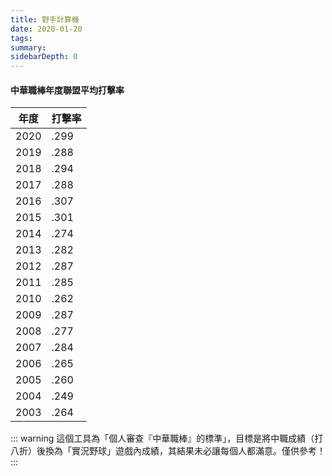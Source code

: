 ```yaml
---
title: 野手計算機
date: 2020-01-20
tags:
summary: 
sidebarDepth: 0
---
```

<BatterCounter />


#### 中華職棒年度聯盟平均打擊率
| 年度 | 打擊率 |
|---|---|
| 2020 | .299 |
| 2019 | .288 |
| 2018 | .294 |
| 2017 | .288 |
| 2016 | .307 |
| 2015 | .301 |
| 2014 | .274 |
| 2013 | .282 |
| 2012 | .287 |
| 2011 | .285 |
| 2010 | .262 |
| 2009 | .287 |
| 2008 | .277 |
| 2007 | .284 |
| 2006 | .265 |
| 2005 | .260 |
| 2004 | .249 |
| 2003 | .264 |



::: warning
這個工具為「個人審查『中華職棒』的標準」，目標是將中職成績（打八折）後換為「實況野球」遊戲內成績，其結果未必讓每個人都滿意。僅供參考！
:::